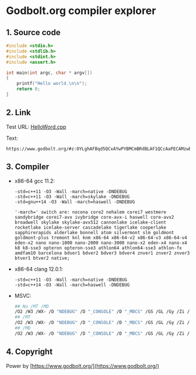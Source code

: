 # Godbolt.org compiler explorer

## 1. Source code

```cpp
#include <stdio.h>
#include <stdlib.h>
#include <stdint.h>
#include <assert.h>

int main(int argc, char * argv[])
{
    printf("Hello world.\n\n");
    return 0;
}
```

## 2. Link

Test URL: [HelloWord.cpp](https://www.godbolt.org/#z:OYLghAFBqd5QCxAYwPYBMCmBRdBLAF1QCcAaPECAMzwBtMA7AQwFtMQByARg9KtQYEAysib0QXACx8BBAKoBnTAAUAHpwAMvAFYTStJg1DIApACYAQuYukl9ZATwDKjdAGFUtAK4sGe1wAyeAyYAHI%2BAEaYxBJmpAAOqAqETgwe3r56icmOAkEh4SxRMVxxdpgOqUIETMQE6T5%2BXLaY9rkM1bUE%2BWGR0bG2NXUNmc0KQ93BvUX9pQCUtqhexMjsHCYaAILmAMzByN5YANQmO27j%2BKgAdAin2BvbZnsMB17Hp%2BcE6LR4ETd3D12%2B0OmBOZwuwQI/x29y2QJeILBbiYCiUdWhsO2W0hRxYTGCEBxtWAyFIR2QCFqRwAVEdiQA3EwAVisTIAInNAQB2KxbI78o7xYiQqgQcxmAASrVoqCOAHcSLR0FdmW4GKr1WYzJydrzNgKjsRMARlgwjhpTnqTFy2Q8OAtaJwmbw/BwtKRUJw3NZrEcFEsVqDdjxSARNPaFgBrEA7HZXACcZiZ8YAHGmAGw7Lhcrla/ScSQu8Mezi8BQgDSh8MLOCwJBoFjxOjRciUBtN%2BgxYBcUp8OgEaLliARYsRYK1ACenBDDbYggA8gxaFO3bwsHijOJV6R8EbKvTMOXt5hVBUvAPp7xIa1iz8IsRJx4sJfQ8KWJeFlQDMAFAA1PCYHK87xIwL78IIIhiOwUgyIIigqOo266HEBhGCgPqWPovzlpACyoPE7RHgAtBcpxssADBeBhFhSEcRHzjsdEAOpiLQdF4istw7GylIKHK0plq0FTtC4DDuJ4jT%2BGJPSFMUWRJCkAgjE0CQKe0Ml9CULRtFUEzKXo5SVAInR1BpMxaeMXT6WMExmXJXALP6yyrHoBBGmsPAOk6Rbbp6HCqCm6ZEemkhHCSyBHD2VxmEcEDepY1hkrghAkCcTzNEcHiNs2xBpTs2q8GGq5zAsCCYEwWAxBAUYxpIVwaDsGjpqmXIaEyOySFyTJJvmHCFqQrrun5ZYVlWxWkLWiAoKg2Wdq2EDtjlKCod2ZgaM0NC0AOxBDiO25jswxArjOM1zgQi7LsW66GMAW7uruwl4AeR7uieZ4XtwV6CDe253g%2BR1Ph5hVvh%2BfDfn%2BAFASBrohuBwiiOIMFw/BajFrozQrehCWYXeOHVR6BGpMRDHMax7G1BSZG8fxtC0IJOnOBArjWaQgRTLJsyqTkqQs9kikMHZnOGe0Jn1BJozaY9xm2ezmkGXp4sqZZpmy%2BZEiOQGLnNG5mBA15HDOgNxZ%2BQFQUheSK2RWY9VXFwsXxVYmFHMlRC5cGZJZR20R5Q5hXVjV%2BX1ZIsalMHUhdT1jp9bw75cBolaDbww22KNRVaCVvVmD5Q2lmN6cLAeO2pCAkhAA)

Text:

```text
https://www.godbolt.org/#z:OYLghAFBqd5QCxAYwPYBMCmBRdBLAF1QCcAaPECAMzwBtMA7AQwFtMQByARg9KtQYEAysib0QXACx8BBAKoBnTAAUAHpwAMvAFYTStJg1DIApACYAQuYukl9ZATwDKjdAGFUtAK4sGe1wAyeAyYAHI%2BAEaYxBJmpAAOqAqETgwe3r56icmOAkEh4SxRMVxxdpgOqUIETMQE6T5%2BXLaY9rkM1bUE%2BWGR0bG2NXUNmc0KQ93BvUX9pQCUtqhexMjsHCYaAILmAMzByN5YANQmO27j%2BKgAdAin2BvbZnsMB17Hp%2BcE6LR4ETd3D12%2B0OmBOZwuwQI/x29y2QJeILBbiYCiUdWhsO2W0hRxYTGCEBxtWAyFIR2QCFqRwAVEdiQA3EwAVisTIAInNAQB2KxbI78o7xYiQqgQcxmAASrVoqCOAHcSLR0FdmW4GKr1WYzJydrzNgKjsRMARlgwjhpTnqTFy2Q8OAtaJwmbw/BwtKRUJw3NZrEcFEsVqDdjxSARNPaFgBrEA7HZXACcZiZ8YAHGmAGw7Lhcrla/ScSQu8Mezi8BQgDSh8MLOCwJBoFjxOjRciUBtN%2BgxYBcUp8OgEaLliARYsRYK1ACenBDDbYggA8gxaFO3bwsHijOJV6R8EbKvTMOXt5hVBUvAPp7xIa1iz8IsRJx4sJfQ8KWJeFlQDMAFAA1PCYHK87xIwL78IIIhiOwUgyIIigqOo266HEBhGCgPqWPovzlpACyoPE7RHgAtBcpxssADBeBhFhSEcRHzjsdEAOpiLQdF4istw7GylIKHK0plq0FTtC4DDuJ4jT%2BGJPSFMUWRJCkAgjE0CQKe0Ml9CULRtFUEzKXo5SVAInR1BpMxaeMXT6WMExmXJXALP6yyrHoBBGmsPAOk6Rbbp6HCqCm6ZEemkhHCSyBHD2VxmEcEDepY1hkrghAkCcTzNEcHiNs2xBpTs2q8GGq5zAsCCYEwWAxBAUYxpIVwaDsGjpqmXIaEyOySFyTJJvmHCFqQrrun5ZYVlWxWkLWiAoKg2Wdq2EDtjlKCod2ZgaM0NC0AOxBDiO25jswxArjOM1zgQi7LsW66GMAW7uruwl4AeR7uieZ4XtwV6CDe253g%2BR1Ph5hVvh%2BfDfn%2BAFASBrohuBwiiOIMFw/BajFrozQrehCWYXeOHVR6BGpMRDHMax7G1BSZG8fxtC0IJOnOBArjWaQgRTLJsyqTkqQs9kikMHZnOGe0Jn1BJozaY9xm2ezmkGXp4sqZZpmy%2BZEiOQGLnNG5mBA15HDOgNxZ%2BQFQUheSK2RWY9VXFwsXxVYmFHMlRC5cGZJZR20R5Q5hXVjV%2BX1ZIsalMHUhdT1jp9bw75cBolaDbww22KNRVaCVvVmD5Q2lmN6cLAeO2pCAkhAA
```

## 3. Compiler

* x86-64 gcc 11.2:

    ```text
    -std=c++11 -O3 -Wall -march=native -DNDEBUG
    -std=c++11 -O3 -Wall -march=skylake -DNDEBUG
    -std=gnu++14 -O3 -Wall -march=haswell -DNDEBUG
    ```

    ```text
    '-march=' switch are: nocona core2 nehalem corei7 westmere sandybridge corei7-avx ivybridge core-avx-i haswell core-avx2 broadwell skylake skylake-avx512 cannonlake icelake-client rocketlake icelake-server cascadelake tigerlake cooperlake sapphirerapids alderlake bonnell atom silvermont slm goldmont goldmont-plus tremont knl knm x86-64 x86-64-v2 x86-64-v3 x86-64-v4 eden-x2 nano nano-1000 nano-2000 nano-3000 nano-x2 eden-x4 nano-x4 k8 k8-sse3 opteron opteron-sse3 athlon64 athlon64-sse3 athlon-fx amdfam10 barcelona bdver1 bdver2 bdver3 bdver4 znver1 znver2 znver3 btver1 btver2 native;
    ```

* x86-64 clang 12.0.1:

    ```text
    -std=c++11 -O3 -Wall -march=native -DNDEBUG
    -std=c++14 -O3 -Wall -march=haswell -DNDEBUG
    ```

* MSVC:

    ```bash
    ## No /MT /MD
    /O2 /W3 /WX- /D "NDEBUG" /D "_CONSOLE" /D "_MBCS" /GS /GL /Gy /Zi /Gm- /Gd /Oi /EHsc /nologo /Zc:inline /fp:precise
    ## /MT
    /O2 /W3 /WX- /D "NDEBUG" /D "_CONSOLE" /D "_MBCS" /GS /GL /Gy /Zi /Gm- /Gd /Oi /MT /EHsc /nologo /Zc:inline /fp:precise
    ## /MD
    /O2 /W3 /WX- /D "NDEBUG" /D "_CONSOLE" /D "_MBCS" /GS /GL /Gy /Zi /Gm- /Gd /Oi /MD /EHsc /nologo /Zc:inline /fp:precise /MACHINE:X64
    ```

## 4. Copyright

Power by [https://www.godbolt.org/](https://www.godbolt.org/)
